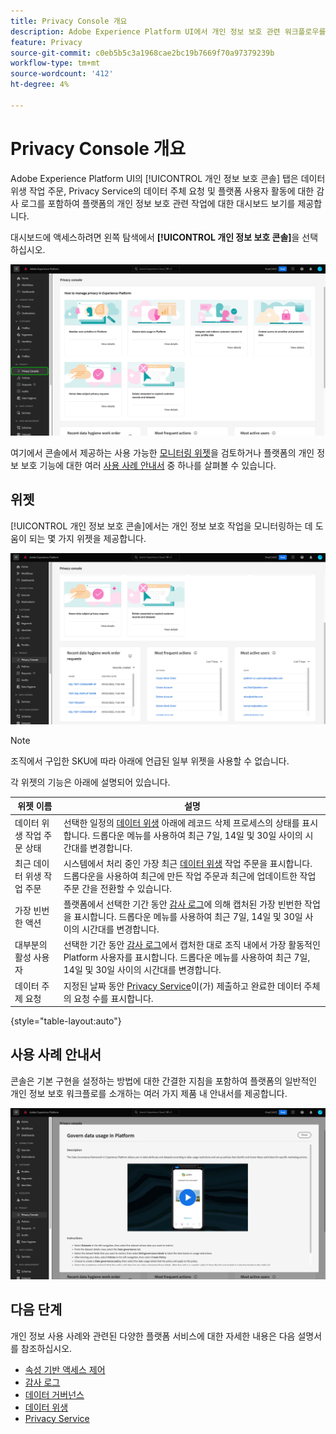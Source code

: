 ```yaml
---
title: Privacy Console 개요
description: Adobe Experience Platform UI에서 개인 정보 보호 관련 워크플로우를 모니터링하는 방법을 알아봅니다.
feature: Privacy
source-git-commit: c0eb5b5c3a1968cae2bc19b7669f70a97379239b
workflow-type: tm+mt
source-wordcount: '412'
ht-degree: 4%

---
```


# Privacy Console 개요

Adobe Experience Platform UI의 [!UICONTROL 개인 정보 보호 콘솔] 탭은 데이터 위생 작업 주문, Privacy Service의 데이터 주체 요청 및 플랫폼 사용자 활동에 대한 감사 로그를 포함하여 플랫폼의 개인 정보 보호 관련 작업에 대한 대시보드 보기를 제공합니다.

대시보드에 액세스하려면 왼쪽 탐색에서 **[!UICONTROL 개인 정보 보호 콘솔]**&#x200B;을 선택하십시오.

![Platform UI의 왼쪽 탐색에서 [!UICONTROL 개인 정보 보호 콘솔]을(를) 선택하고 있는 이미지](../images/governance-privacy-security/privacy-console/left-nav.png)

여기에서 콘솔에서 제공하는 사용 가능한 [모니터링 위젯](#widgets)을 검토하거나 플랫폼의 개인 정보 보호 기능에 대한 여러 [사용 사례 안내서](#use-case-guides) 중 하나를 살펴볼 수 있습니다.

## 위젯

[!UICONTROL 개인 정보 보호 콘솔]에서는 개인 정보 보호 작업을 모니터링하는 데 도움이 되는 몇 가지 위젯을 제공합니다.

![Platform UI의 왼쪽 탐색에서 [!UICONTROL 개인 정보 보호 콘솔]을(를) 선택하고 있는 이미지](../images/governance-privacy-security/privacy-console/widgets.png)

>[!NOTE]
>
>조직에서 구입한 SKU에 따라 아래에 언급된 일부 위젯을 사용할 수 없습니다.

각 위젯의 기능은 아래에 설명되어 있습니다.

| 위젯 이름 | 설명 |
| --- | --- |
| 데이터 위생 작업 주문 상태 | 선택한 일정의 [데이터 위생](../../hygiene/home.md) 아래에 레코드 삭제 프로세스의 상태를 표시합니다. 드롭다운 메뉴를 사용하여 최근 7일, 14일 및 30일 사이의 시간대를 변경합니다. |
| 최근 데이터 위생 작업 주문 | 시스템에서 처리 중인 가장 최근 [데이터 위생](../../hygiene/home.md) 작업 주문을 표시합니다. 드롭다운을 사용하여 최근에 만든 작업 주문과 최근에 업데이트한 작업 주문 간을 전환할 수 있습니다. |
| 가장 빈번한 액션 | 플랫폼에서 선택한 기간 동안 [감사 로그](./audit-logs/overview.md)에 의해 캡처된 가장 빈번한 작업을 표시합니다. 드롭다운 메뉴를 사용하여 최근 7일, 14일 및 30일 사이의 시간대를 변경합니다. |
| 대부분의 활성 사용자 | 선택한 기간 동안 [감사 로그](./audit-logs/overview.md)에서 캡처한 대로 조직 내에서 가장 활동적인 Platform 사용자를 표시합니다. 드롭다운 메뉴를 사용하여 최근 7일, 14일 및 30일 사이의 시간대를 변경합니다. |
| 데이터 주제 요청 | 지정된 날짜 동안 [Privacy Service](../../privacy-service/home.md)이(가) 제출하고 완료한 데이터 주체의 요청 수를 표시합니다. |

{style="table-layout:auto"}

## 사용 사례 안내서

콘솔은 기본 구현을 설정하는 방법에 대한 간결한 지침을 포함하여 플랫폼의 일반적인 개인 정보 보호 워크플로를 소개하는 여러 가지 제품 내 안내서를 제공합니다.

![Platform UI의 왼쪽 탐색에서 [!UICONTROL 개인 정보 보호 콘솔]을(를) 선택하고 있는 이미지](../images/governance-privacy-security/privacy-console/use-case-guide.png)

## 다음 단계

개인 정보 사용 사례와 관련된 다양한 플랫폼 서비스에 대한 자세한 내용은 다음 설명서를 참조하십시오.

* [속성 기반 액세스 제어](../../access-control/abac/overview.md)
* [감사 로그](./audit-logs/overview.md)
* [데이터 거버넌스](../../data-governance/home.md)
* [데이터 위생](../../hygiene/home.md)
* [Privacy Service](../../privacy-service/home.md)
